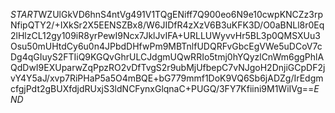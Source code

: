 $START$WZUlGkVD6hnS4ntVg491V1TQgENiff7Q900eo6N9e10cwpKNCZz3rpNfipQTY2/+IXkSr2X5EENSZBx8/W6JIDfR4zXzV6B3uKFK3D/O0aBNLl8r0Eq2lHlzCL12gy109iR8yrPewI9Ncx7JklJvIFA+URLLUWyvvHr5BL3p0QMSXUu3Osu50mUHtdCy6u0n4JPbdDHfwPm9MBTnlfUDQRFvGbcEgVWe5uDCoV7cDg4qGIuyS2FTIiQ9KGQvGhrULCJdgmUQwRRIo5tmj0hYQyzlCnWm6ggPhlAQdDwI9EXUparwZqPpzRO2vDfTvgS2r9ubMjUfbepC7vNJgoH2DnjiGCpDF2jvY4Y5aJ/xvp7RiPHaP5a5O4mBQE+bG779mmf1DoK9VQ6Sb6jADZg/IrEdgmcfgjPdt2gBUXfdjdRUxjS3ldNCFynxGlqnaC+PUGQ/3FY7Kfiini9M1WiIVg==$END$